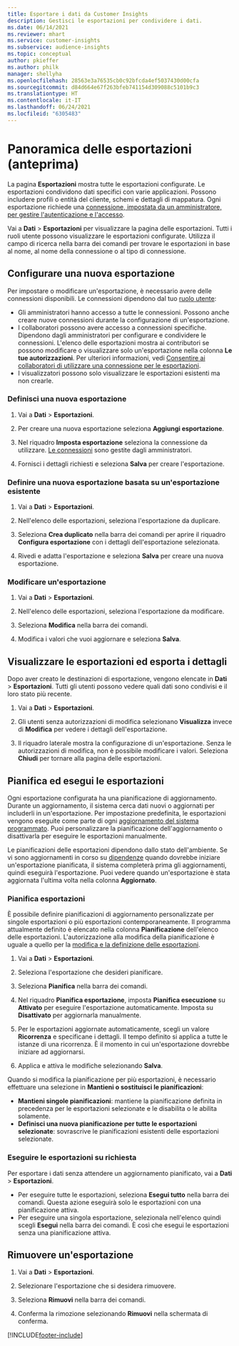 ```yaml
---
title: Esportare i dati da Customer Insights
description: Gestisci le esportazioni per condividere i dati.
ms.date: 06/14/2021
ms.reviewer: mhart
ms.service: customer-insights
ms.subservice: audience-insights
ms.topic: conceptual
author: pkieffer
ms.author: philk
manager: shellyha
ms.openlocfilehash: 28563e3a76535cb0c92bfcda4ef5037430d00cfa
ms.sourcegitcommit: d84d664e67f263bfeb741154d309088c5101b9c3
ms.translationtype: HT
ms.contentlocale: it-IT
ms.lasthandoff: 06/24/2021
ms.locfileid: "6305483"
---
```

# <a name="exports-preview-overview"></a>Panoramica delle esportazioni (anteprima)

La pagina **Esportazioni** mostra tutte le esportazioni configurate. Le esportazioni condividono dati specifici con varie applicazioni. Possono includere profili o entità del cliente, schemi e dettagli di mappatura. Ogni esportazione richiede una [connessione, impostata da un amministratore, per gestire l'autenticazione e l'accesso](connections.md).

Vai a **Dati** > **Esportazioni** per visualizzare la pagina delle esportazioni. Tutti i ruoli utente possono visualizzare le esportazioni configurate. Utilizza il campo di ricerca nella barra dei comandi per trovare le esportazioni in base al nome, al nome della connessione o al tipo di connessione.

## <a name="set-up-a-new-export"></a>Configurare una nuova esportazione

Per impostare o modificare un'esportazione, è necessario avere delle connessioni disponibili. Le connessioni dipendono dal tuo [ruolo utente](permissions.md):
- Gli amministratori hanno accesso a tutte le connessioni. Possono anche creare nuove connessioni durante la configurazione di un'esportazione.
- I collaboratori possono avere accesso a connessioni specifiche. Dipendono dagli amministratori per configurare e condividere le connessioni. L'elenco delle esportazioni mostra ai contributori se possono modificare o visualizzare solo un'esportazione nella colonna **Le tue autorizzazioni**. Per ulteriori informazioni, vedi [Consentire ai collaboratori di utilizzare una connessione per le esportazioni](connections.md#allow-contributors-to-use-a-connection-for-exports).
- I visualizzatori possono solo visualizzare le esportazioni esistenti ma non crearle.

### <a name="define-a-new-export"></a>Definisci una nuova esportazione

1. Vai a **Dati** > **Esportazioni**.

1. Per creare una nuova esportazione seleziona **Aggiungi esportazione**.

1. Nel riquadro **Imposta esportazione** seleziona la connessione da utilizzare. [Le connessioni](connections.md) sono gestite dagli amministratori. 

1. Fornisci i dettagli richiesti e seleziona **Salva** per creare l'esportazione.

### <a name="define-a-new-export-based-on-an-existing-export"></a>Definire una nuova esportazione basata su un'esportazione esistente

1. Vai a **Dati** > **Esportazioni**.

1. Nell'elenco delle esportazioni, seleziona l'esportazione da duplicare.

1. Seleziona **Crea duplicato** nella barra dei comandi per aprire il riquadro **Configura esportazione** con i dettagli dell'esportazione selezionata.

1. Rivedi e adatta l'esportazione e seleziona **Salva** per creare una nuova esportazione.

### <a name="edit-an-export"></a>Modificare un'esportazione

1. Vai a **Dati** > **Esportazioni**.

1. Nell'elenco delle esportazioni, seleziona l'esportazione da modificare.

1. Seleziona **Modifica** nella barra dei comandi.

1. Modifica i valori che vuoi aggiornare e seleziona **Salva**.

## <a name="view-exports-and-export-details"></a>Visualizzare le esportazioni ed esporta i dettagli

Dopo aver creato le destinazioni di esportazione, vengono elencate in **Dati** > **Esportazioni**. Tutti gli utenti possono vedere quali dati sono condivisi e il loro stato più recente.

1. Vai a **Dati** > **Esportazioni**.

1. Gli utenti senza autorizzazioni di modifica selezionano **Visualizza** invece di **Modifica** per vedere i dettagli dell'esportazione.

1. Il riquadro laterale mostra la configurazione di un'esportazione. Senza le autorizzazioni di modifica, non è possibile modificare i valori. Seleziona **Chiudi** per tornare alla pagina delle esportazioni.

## <a name="schedule-and-run-exports"></a>Pianifica ed esegui le esportazioni

Ogni esportazione configurata ha una pianificazione di aggiornamento. Durante un aggiornamento, il sistema cerca dati nuovi o aggiornati per includerli in un'esportazione. Per impostazione predefinita, le esportazioni vengono eseguite come parte di ogni [aggiornamento del sistema programmato](system.md#schedule-tab). Puoi personalizzare la pianificazione dell'aggiornamento o disattivarla per eseguire le esportazioni manualmente.

Le pianificazioni delle esportazioni dipendono dallo stato dell'ambiente. Se vi sono aggiornamenti in corso su [dipendenze](system.md#refresh-policies) quando dovrebbe iniziare un'esportazione pianificata, il sistema completerà prima gli aggiornamenti, quindi eseguirà l'esportazione. Puoi vedere quando un'esportazione è stata aggiornata l'ultima volta nella colonna **Aggiornato**.

### <a name="schedule-exports"></a>Pianifica esportazioni

È possibile definire pianificazioni di aggiornamento personalizzate per singole esportazioni o più esportazioni contemporaneamente. Il programma attualmente definito è elencato nella colonna **Pianificazione** dell'elenco delle esportazioni. L'autorizzazione alla modifica della pianificazione è uguale a quello per la [modifica e la definizione delle esportazioni](export-destinations.md#set-up-a-new-export). 

1. Vai a **Dati** > **Esportazioni**.

1. Seleziona l'esportazione che desideri pianificare.

1. Seleziona **Pianifica** nella barra dei comandi.

1. Nel riquadro **Pianifica esportazione**, imposta **Pianifica esecuzione** su **Attivato** per eseguire l'esportazione automaticamente. Imposta su **Disattivato** per aggiornarla manualmente.

1. Per le esportazioni aggiornate automaticamente, scegli un valore **Ricorrenza** e specificane i dettagli. Il tempo definito si applica a tutte le istanze di una ricorrenza. È il momento in cui un'esportazione dovrebbe iniziare ad aggiornarsi.

1. Applica e attiva le modifiche selezionando **Salva**.

Quando si modifica la pianificazione per più esportazioni, è necessario effettuare una selezione in **Mantieni o sostituisci le pianificazioni**:
- **Mantieni singole pianificazioni**: mantiene la pianificazione definita in precedenza per le esportazioni selezionate e le disabilita o le abilita solamente.
- **Definisci una nuova pianificazione per tutte le esportazioni selezionate**: sovrascrive le pianificazioni esistenti delle esportazioni selezionate.

### <a name="run-exports-on-demand"></a>Eseguire le esportazioni su richiesta

Per esportare i dati senza attendere un aggiornamento pianificato, vai a **Dati** > **Esportazioni**.

- Per eseguire tutte le esportazioni, seleziona **Esegui tutto** nella barra dei comandi. Questa azione eseguirà solo le esportazioni con una pianificazione attiva.
- Per eseguire una singola esportazione, selezionala nell'elenco quindi scegli **Esegui** nella barra dei comandi. È così che esegui le esportazioni senza una pianificazione attiva. 

## <a name="remove-an-export"></a>Rimuovere un'esportazione

1. Vai a **Dati** > **Esportazioni**.

1. Selezionare l'esportazione che si desidera rimuovere.

1. Seleziona **Rimuovi** nella barra dei comandi.

1. Conferma la rimozione selezionando **Rimuovi** nella schermata di conferma.


[!INCLUDE[footer-include](../includes/footer-banner.md)]
